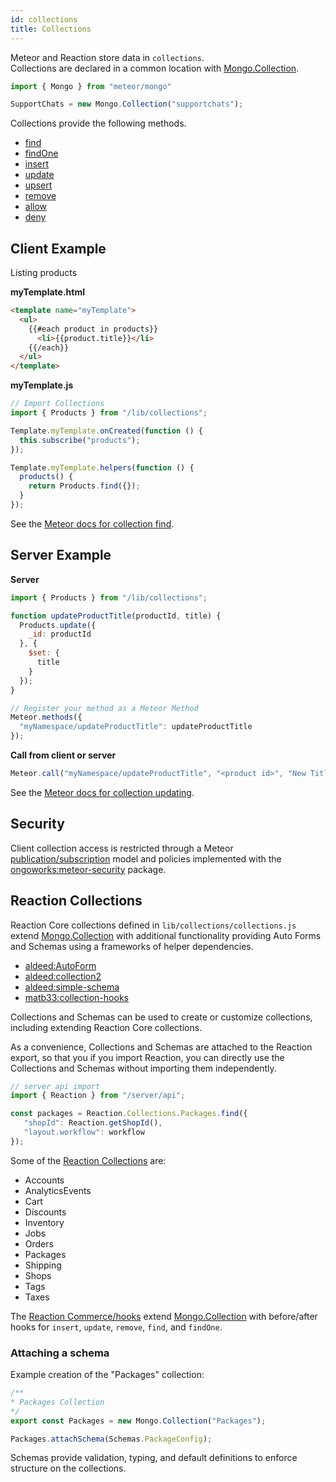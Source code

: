 ```yaml
---
id: collections
title: Collections
---
```

    
Meteor and Reaction store data in `collections`.  
Collections are declared in a common location with [Mongo.Collection](http://docs.meteor.com/api/collections.html).

```js
import { Mongo } from "meteor/mongo"

SupportChats = new Mongo.Collection("supportchats");
```

Collections provide the following methods.

- [find](http://docs.meteor.com/api/collections.html#Mongo-Collection-find)
- [findOne](http://docs.meteor.com/api/collections.html#Mongo-Collection-findOne)
- [insert](http://docs.meteor.com/api/collections.html#Mongo-Collection-insert)
- [update](http://docs.meteor.com/api/collections.html#Mongo-Collection-update)
- [upsert](http://docs.meteor.com/api/collections.html#Mongo-Collection-upsert)
- [remove](http://docs.meteor.com/api/collections.html#Mongo-Collection-remove)
- [allow](http://docs.meteor.com/api/collections.html#Mongo-Collection-allow)
- [deny](http://docs.meteor.com/api/collections.html#Mongo-Collection-deny)

## Client Example

Listing products

**myTemplate.html**

```html
<template name="myTemplate">
  <ul>
    {{#each product in products}}
      <li>{{product.title}}</li>
    {{/each}}
  </ul>
</template>
```

**myTemplate.js**

```js
// Import Collections
import { Products } from "/lib/collections";

Template.myTemplate.onCreated(function () {
  this.subscribe("products");
});

Template.myTemplate.helpers(function () {
  products() {
    return Products.find({});
  }
});
```

See the [Meteor docs for collection find](http://docs.meteor.com/#/full/find).

## Server Example

**Server**

```js
import { Products } from "/lib/collections";

function updateProductTitle(productId, title) {
  Products.update({
    _id: productId
  }, {
    $set: {
      title
    }
  });
}

// Register your method as a Meteor Method
Meteor.methods({
  "myNamespace/updateProductTitle": updateProductTitle
});
```

**Call from client or server**

```js
Meteor.call("myNamespace/updateProductTitle", "<product id>", "New Title");
```

See the [Meteor docs for collection updating](http://docs.meteor.com/#/full/update).

## Security

Client collection access is restricted through a Meteor [publication/subscription](http://docs.meteor.com/#/full/meteor_publish) model and policies implemented with the [ongoworks:meteor-security](https://github.com/ongoworks/meteor-security) package.

## Reaction Collections

Reaction Core collections defined in `lib/collections/collections.js` extend [Mongo.Collection](http://docs.meteor.com/#/full/mongo_collection) with additional functionality providing Auto Forms and Schemas using a frameworks of helper dependencies.

- [aldeed:AutoForm](https://github.com/aldeed/meteor-autoform)
- [aldeed:collection2](https://github.com/aldeed/meteor-collection2)
- [aldeed:simple-schema](https://github.com/aldeed/meteor-simple-schema)
- [matb33:collection-hooks](https://github.com/matb33/meteor-collection-hooks)

Collections and Schemas can be used to create or customize collections, including extending Reaction Core collections.

As a convenience, Collections and Schemas are attached to the Reaction export, so that you if you import Reaction, you can directly use the Collections and Schemas without importing them independently.

```js
// server api import
import { Reaction } from "/server/api";

const packages = Reaction.Collections.Packages.find({
   "shopId": Reaction.getShopId(),
   "layout.workflow": workflow
});
```

Some of the [Reaction Collections](https://github.com/reactioncommerce/reaction/blob/master/lib/collections/collections.js) are:

- Accounts
- AnalyticsEvents
- Cart
- Discounts
- Inventory
- Jobs
- Orders
- Packages
- Shipping
- Shops
- Tags
- Taxes

The [Reaction Commerce/hooks](https://www.npmjs.com/package/@reactioncommerce/hooks) extend [Mongo.Collection](http://docs.meteor.com/#/full/mongo_collection) with before/after hooks for `insert`, `update`, `remove`, `find`, and `findOne`.

### Attaching a schema

Example creation of the "Packages" collection:

```js
/**
* Packages Collection
*/
export const Packages = new Mongo.Collection("Packages");

Packages.attachSchema(Schemas.PackageConfig);
```

Schemas provide validation, typing, and default definitions to enforce structure on the collections.
